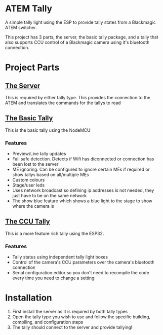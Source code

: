 # ATEM Tally
A simple tally light using the ESP to provide tally states from a Blackmagic ATEM switcher.

This project has 3 parts, the server, the basic tally package, and a tally that also supports CCU control of a Blackmagic camera using it's bluetooth connection.

# Project Parts
## [The Server]()
This is required by either tally type. This provides the connection to the ATEM and translates the commands for the tallys to read

## [The Basic Tally](https://github.com/Kardinia-Church/Blackmagic-ATEM-Tally/tree/main/tally)
This is the basic tally using the NodeMCU

### Features
* Preview/Live tally updates
* Fail safe detection. Detects if Wifi has diconnected or connection has been lost to the server
* ME ignoring. Can be configured to ignore certain MEs if required or show tallys based on all/multiple MEs
* Custom colours
* Stage/user leds
* Uses network broadcast so defining ip addresses is not needed, they just have to be on the same network
* The show blue feature which shows a blue light to the stage to show where the camera is

## [The CCU Tally](https://github.com/Kardinia-Church/Blackmagic-ATEM-Tally/tree/main/CCUTally)
This is a more feature rich tally using the ESP32.

### Features
* Tally status using independent tally light boxes
* Control of the camera's CCU parameters over the camera's bluetooth connection
* Serial configuration editor so you don't need to recompile the code every time you need to change a setting

# Installation
1. First install the server as it is required by both tally types
2. Open the tally type you wish to use and follow the specific building, compiling, and configuration steps
3. The tally should connect to the server and provide tallying!

